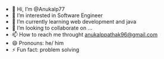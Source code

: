 - 👋 Hi, I’m @Anukalp77
- 👀 I’m interested in Software Engineer
- 🌱 I’m currently learning web development and java
- 💞️ I’m looking to collaborate on ...
- 📫 How to reach me throught anukalppathak96@gmail.com
- 😄 Pronouns: he/ him
- ⚡ Fun fact: problem solving

<!---
Anukalp77/Anukalp77 is a ✨ special ✨ repository because its `README.md` (this file) appears on your GitHub profile.
You can click the Preview link to take a look at your changes.
--->
